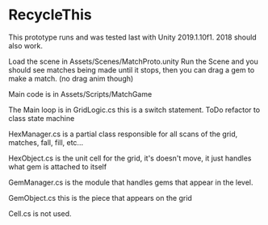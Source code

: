# RecycleThis

This prototype runs and was tested last with Unity 2019.1.10f1. 2018 should also work.

Load the scene in Assets/Scenes/MatchProto.unity
Run the Scene and you should see matches being made until it stops, then you can drag a gem to make a match. (no drag anim though)

Main code is in Assets/Scripts/MatchGame

The Main loop is in GridLogic.cs this is a switch statement. ToDo refactor to class state machine

HexManager.cs is a partial class responsible for all scans of the grid, matches, fall, fill, etc...

HexObject.cs is the unit cell for the grid, it's doesn't move, it just handles what gem is attached to itself

GemManager.cs is the module that handles gems that appear in the level.

GemObject.cs this is the piece that appears on the grid

Cell.cs is not used.
